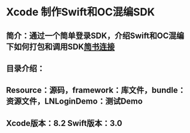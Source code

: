 # Xcode 制作Swift和OC混编SDK

## 简介：通过一个简单登录SDK，介绍Swift和OC混编下如何打包和调用SDK[简书连接][1]

## 目录介绍：
## Resource：源码，framework：库文件，bundle：资源文件，LNLoginDemo：测试Demo
## Xcode版本：8.2 Swift版本：3.0

[1]: http://www.jianshu.com/p/734341f7c242